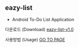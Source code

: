 ## eazy-list

- Android To-Do List Application

다운로드 (Download)
[eazy-list-v1.0](https://github.com/wyuinche/eazy-list/releases/tag/v1.0)

사용방법 (Usage)
[GO TO PAGE](./HELP.md)
